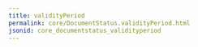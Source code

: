 ```yaml
---
title: validityPeriod
permalink: core/DocumentStatus.validityPeriod.html
jsonid: core_documentstatus_validityperiod
---
```

